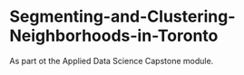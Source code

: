 # Segmenting-and-Clustering-Neighborhoods-in-Toronto
As part ot the Applied Data Science Capstone module.
